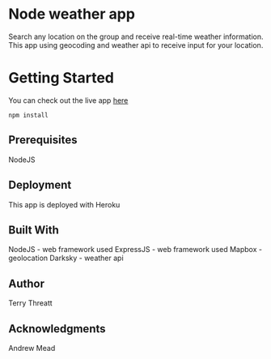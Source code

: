 # Node weather app

Search any location on the group and receive real-time weather information. This app using geocoding and weather api to receive input for your location. 

# Getting Started

You can check out the live app [here](https://node-weather-app-threatt.herokuapp.com)

```npm install```

## Prerequisites

NodeJS

## Deployment

This app is deployed with Heroku

## Built With

NodeJS - web framework used
ExpressJS - web framework used
Mapbox - geolocation
Darksky - weather api

## Author

Terry Threatt

## Acknowledgments

Andrew Mead
